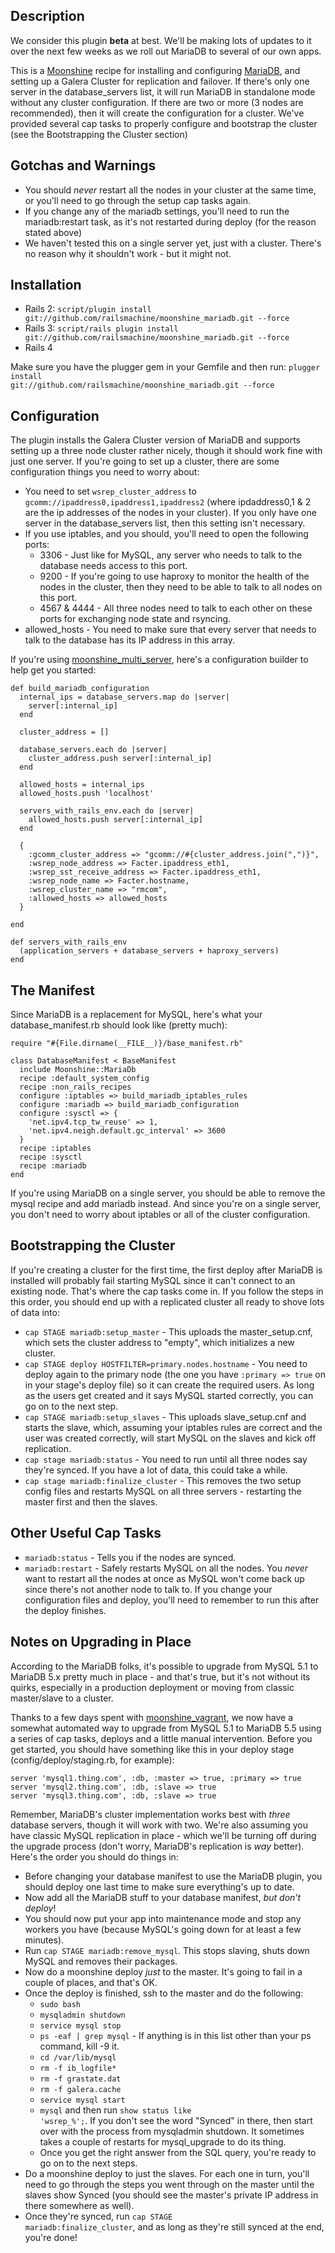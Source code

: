 ## Description

We consider this plugin **beta** at best.  We'll be making lots of updates to it over the next few weeks as we roll out MariaDB to several of our own apps.

This is a [Moonshine](http://github.com/railsmachine/moonshine) recipe for installing and configuring [MariaDB](http://mariadb.org), and setting up a Galera Cluster for replication and failover.  If there's only one server in the database_servers list, it will run MariaDB in standalone mode without any cluster configuration.  If there are two or more (3 nodes are recommended), then it will create the configuration for a cluster.  We've provided several cap tasks to properly configure and bootstrap the cluster (see the Bootstrapping the Cluster section)

## Gotchas and Warnings

* You should *never* restart all the nodes in your cluster at the same time, or you'll need to go through the setup cap tasks again.
* If you change any of the mariadb settings, you'll need to run the mariadb:restart task, as it's not restarted during deploy (for the reason stated above)
* We haven't tested this on a single server yet, just with a cluster.  There's no reason why it shouldn't work - but it might not.

## Installation

* Rails 2: <code>script/plugin install git://github.com/railsmachine/moonshine_mariadb.git --force</code>
* Rails 3: <code>script/rails plugin install git://github.com/railsmachine/moonshine_mariadb.git --force</code>
* Rails 4

Make sure you have the plugger gem in your Gemfile and then run: <code>plugger install git://github.com/railsmachine/moonshine_mariadb.git --force</code>
  
## Configuration

The plugin installs the Galera Cluster version of MariaDB and supports setting up a three node cluster rather nicely, though it should work fine with just one server.  If you're going to set up a cluster, there are some configuration things you need to worry about:

* You need to set <code>wsrep_cluster_address</code> to <code>gcomm://ipaddress0,ipaddress1,ipaddress2</code> (where ipdaddress0,1 & 2 are the ip addresses of the nodes in your cluster).  If you only have one server in the database_servers list, then this setting isn't necessary.
* If you use iptables, and you should, you'll need to open the following ports:
  * 3306 - Just like for MySQL, any server who needs to talk to the database needs access to this port.
  * 9200 - If you're going to use haproxy to monitor the health of the nodes in the cluster, then they need to be able to talk to all nodes on this port.
  * 4567 & 4444 - All three nodes need to talk to each other on these ports for exchanging node state and rsyncing.
* allowed_hosts - You need to make sure that every server that needs to talk to the database has its IP address in this array.

If you're using [moonshine_multi_server](http://github.com/railsmachine/moonshine_multi_server), here's a configuration builder to help get you started:

<pre><code>def build_mariadb_configuration
  internal_ips = database_servers.map do |server|
    server[:internal_ip]
  end
  
  cluster_address = []
  
  database_servers.each do |server|
    cluster_address.push server[:internal_ip]
  end
  
  allowed_hosts = internal_ips
  allowed_hosts.push 'localhost'
  
  servers_with_rails_env.each do |server|
    allowed_hosts.push server[:internal_ip]
  end
  
  {
    :gcomm_cluster_address => "gcomm://#{cluster_address.join(",")}",
    :wsrep_node_address => Facter.ipaddress_eth1,
    :wsrep_sst_receive_address => Facter.ipaddress_eth1,
    :wsrep_node_name => Facter.hostname,
    :wsrep_cluster_name => "rmcom",
    :allowed_hosts => allowed_hosts
  }
  
end

def servers_with_rails_env
  (application_servers + database_servers + haproxy_servers)
end</code></pre>

## The Manifest

Since MariaDB is a replacement for MySQL, here's what your database_manifest.rb should look like (pretty much):

<pre><code>require "#{File.dirname(__FILE__)}/base_manifest.rb"

class DatabaseManifest < BaseManifest
  include Moonshine::MariaDb
  recipe :default_system_config
  recipe :non_rails_recipes
  configure :iptables => build_mariadb_iptables_rules
  configure :mariadb => build_mariadb_configuration
  configure :sysctl => {
    'net.ipv4.tcp_tw_reuse' => 1,
    'net.ipv4.neigh.default.gc_interval' => 3600
  }
  recipe :iptables
  recipe :sysctl
  recipe :mariadb
end</code></pre>

If you're using MariaDB on a single server, you should be able to remove the mysql recipe and add mariadb instead.  And since you're on a single server, you don't need to worry about iptables or all of the cluster configuration.

## Bootstrapping the Cluster

If you're creating a cluster for the first time, the first deploy after MariaDB is installed will probably fail starting MySQL since it can't connect to an existing node.  That's where the cap tasks come in.  If you follow the steps in this order, you should end up with a replicated cluster all ready to shove lots of data into:

* <code>cap STAGE mariadb:setup_master</code> - This uploads the master_setup.cnf, which sets the cluster address to "empty", which initializes a new cluster.
* <code>cap STAGE deploy HOSTFILTER=primary.nodes.hostname</code> - You need to deploy again to the primary node (the one you have <code>:primary => true</code> on in your stage's deploy file) so it can create the required users.  As long as the users get created and it says MySQL started correctly, you can go on to the next step.
* <code>cap STAGE mariadb:setup_slaves</code> - This uploads slave_setup.cnf and starts the slave, which, assuming your iptables rules are correct and the user was created correctly, will start MySQL on the slaves and kick off replication.
* <code>cap stage mariadb:status</code> - You need to run until all three nodes say they're synced.  If you have a lot of data, this could take a while.
* <code>cap stage mariadb:finalize_cluster</code> - This removes the two setup config files and restarts MySQL on all three servers - restarting the master first and then the slaves.

## Other Useful Cap Tasks

* <code>mariadb:status</code> - Tells you if the nodes are synced.
* <code>mariadb:restart</code> - Safely restarts MySQL on all the nodes. You *never* want to restart all the nodes at once as MySQL won't come back up since there's not another node to talk to. If you change your configuration files and deploy, you'll need to remember to run this after the deploy finishes.

## Notes on Upgrading in Place

According to the MariaDB folks, it's possible to upgrade from MySQL 5.1 to MariaDB 5.x pretty much in place - and that's true, but it's not without its quirks, especially in a production deployment or moving from classic master/slave to a cluster.  

Thanks to a few days spent with [moonshine_vagrant](http://github.com/railsmachine/moonshine_vagrant), we now have a somewhat automated way to upgrade from MySQL 5.1 to MariaDB 5.5 using a series of cap tasks, deploys and a little manual intervention.  Before you get started, you should have something like this in your deploy stage (config/deploy/staging.rb, for example):

<pre><code>server 'mysql1.thing.com', :db, :master => true, :primary => true
server 'mysql2.thing.com', :db, :slave => true
server 'mysql3.thing.com', :db, :slave => true</code></pre>

Remember, MariaDB's cluster implementation works best with *three* database servers, though it will work with two.  We're also assuming you have classic MySQL replication in place - which we'll be turning off during the upgrade process (don't worry, MariaDB's replication is *way* better).  Here's the order you should do things in:

* Before changing your database manifest to use the MariaDB plugin, you should deploy one last time to make sure everything's up to date.
* Now add all the MariaDB stuff to your database manifest, *but don't deploy*!
* You should now put your app into maintenance mode and stop any workers you have (because MySQL's going down for at least a few minutes).
* Run <code>cap STAGE mariadb:remove_mysql</code>.  This stops slaving, shuts down MySQL and removes their packages.
* Now do a moonshine deploy *just* to the master.  It's going to fail in a couple of places, and that's OK.
* Once the deploy is finished, ssh to the master and do the following:
  * <code>sudo bash</code>
  * <code>mysqladmin shutdown</code>
  * <code>service mysql stop</code>
  * <code>ps -eaf | grep mysql</code> - If anything is in this list other than your ps command, kill -9 it.
  * <code>cd /var/lib/mysql</code>
  * <code>rm -f ib_logfile*</code>
  * <code>rm -f grastate.dat</code>
  * <code>rm -f galera.cache</code>
  * <code>service mysql start</code>
  * <code>mysql</code> and then run <code>show status like 'wsrep_%';</code>.  If you don't see the word "Synced" in there, then start over with the process from mysqladmin shutdown.  It sometimes takes a couple of restarts for mysql_upgrade to do its thing.
  * Once you get the right answer from the SQL query, you're ready to go on to the next steps.
* Do a moonshine deploy to just the slaves. For each one in turn, you'll need to go through the steps you went through on the master until the slaves show Synced (you should see the master's private IP address in there somewhere as well).
* Once they're synced, run <code>cap STAGE mariadb:finalize_cluster</code>, and as long as they're still synced at the end, you're done!





